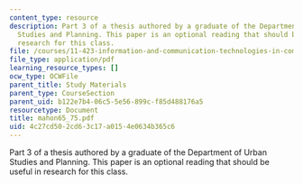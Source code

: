 ```yaml
---
content_type: resource
description: Part 3 of a thesis authored by a graduate of the Department of Urban
  Studies and Planning. This paper is an optional reading that should be useful in
  research for this class.
file: /courses/11-423-information-and-communication-technologies-in-community-development-spring-2004/4c27cd502cd63c17a0154e0634b365c6_mahon65_75.pdf
file_type: application/pdf
learning_resource_types: []
ocw_type: OCWFile
parent_title: Study Materials
parent_type: CourseSection
parent_uid: b122e7b4-06c5-5e56-899c-f85d488176a5
resourcetype: Document
title: mahon65_75.pdf
uid: 4c27cd50-2cd6-3c17-a015-4e0634b365c6
---
```

Part 3 of a thesis authored by a graduate of the Department of Urban Studies and Planning. This paper is an optional reading that should be useful in research for this class.

